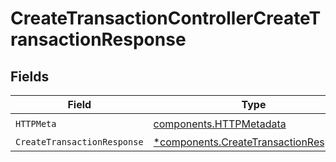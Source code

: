 # CreateTransactionControllerCreateTransactionResponse


## Fields

| Field                                                                                         | Type                                                                                          | Required                                                                                      | Description                                                                                   |
| --------------------------------------------------------------------------------------------- | --------------------------------------------------------------------------------------------- | --------------------------------------------------------------------------------------------- | --------------------------------------------------------------------------------------------- |
| `HTTPMeta`                                                                                    | [components.HTTPMetadata](../../models/components/httpmetadata.md)                            | :heavy_check_mark:                                                                            | N/A                                                                                           |
| `CreateTransactionResponse`                                                                   | [*components.CreateTransactionResponse](../../models/components/createtransactionresponse.md) | :heavy_minus_sign:                                                                            | N/A                                                                                           |